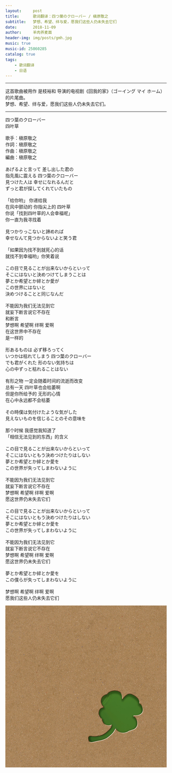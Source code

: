 ```yaml
---
layout:     post
title:      歌词翻译：四つ葉のクローバー / 槇原敬之
subtitle:   梦想、希望、绊与爱，愿我们这些人仍未失去它们
date:       2018-11-09
author:     羊肉荞麦面
header-img: img/posts/gmh.jpg
music: true
music-id: 25860285
catalog: true
tags:
    - 歌词翻译
    - 日语
---
```


------

这首歌曲被用作 是枝裕和 导演的电视剧《回我的家》（ゴーイング マイ ホーム）的片尾曲。<br/>梦想、希望、绊与爱，愿我们这些人仍未失去它们。

------

四つ葉のクローバー<br/>四叶草<br/><br/>歌手：槇原敬之<br/>作詞：槇原敬之<br/>作曲：槇原敬之<br/>編曲：槇原敬之<br/><br/>あげるよと言って 差し出した君の<br/>指先風に震える 四つ葉のクローバー<br/>見つけた人は 幸せになれるんだと<br/>ずっと君が探してくれていたもの<br/><br/>「给你哟」 你递给我<br/>在风中颤动的 你指尖上的 四叶草<br/>你说「找到四叶草的人会幸福呢」<br/>你一直为我寻找着<br/><br/>見つかりっこないと諦めれば<br/>幸せなんて見つからないよと笑う君<br/><br/>「如果因为找不到就死心的话<br/>就找不到幸福哟」你笑着说<br/><br/>この目で見ることが出来ないからといって<br/>そこにはないと決めつけてしまうことは<br/>夢とか希望とか絆とか愛が<br/>この世界にはないと<br/>決めつけることと同じなんだ<br/><br/>不能因为我们无法见到它<br/>就妄下断言说它不存在<br/>和断言<br/>梦想啊 希望啊 绊啊 爱啊<br/>在这世界中不存在<br/>是一样的<br/><br/>形あるものは 必ず移ろってく<br/>いつかは枯れてしまう 四つ葉のクローバー<br/>でも君がくれた 形のない気持ちは<br/>心の中ずっと枯れることはない<br/><br/>有形之物 一定会随着时间的流逝而改变<br/>总有一天 四叶草也会枯萎啊<br/>但是你所给予的 无形的心情<br/>在心中永远都不会枯萎<br/><br/>その時僕は気付けたような気がした<br/>見えないものを信じることのその意味を<br/><br/>那个时候 我感觉我知道了<br/>「相信无法见到的东西」的含义<br/><br/>この目で見ることが出来ないからといって<br/>そこにはないともう決めつけたりはしない<br/>夢とか希望とか絆とか愛を<br/>この世界が失ってしまわないように<br/><br/>不能因为我们无法见到它<br/>就妄下断言说它不存在<br/>梦想啊 希望啊 绊啊 爱啊<br/>愿这世界仍未失去它们<br/><br/>この目で見ることが出来ないからといって<br/>そこにはないともう決めつけたりはしない<br/>夢とか希望とか絆とか愛を<br/>この世界が失ってしまわないように<br/><br/>不能因为我们无法见到它<br/>就妄下断言说它不存在<br/>梦想啊 希望啊 绊啊 爱啊<br/>愿这世界仍未失去它们<br/><br/>夢とか希望とか絆とか愛を<br/>この僕らが失ってしまわないように<br/><br/>梦想啊 希望啊 绊啊 爱啊<br/>愿我们这些人仍未失去它们

![](https://raw.githubusercontent.com/lambeater/blogresource/master/clover.jpg)
